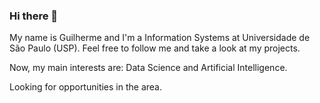 ### Hi there 👋

My name is Guilherme and I'm a Information Systems at Universidade de São Paulo (USP). Feel free to follow me and take a look at my projects.

Now, my main interests are: Data Science and Artificial Intelligence.

Looking for opportunities in the area.
